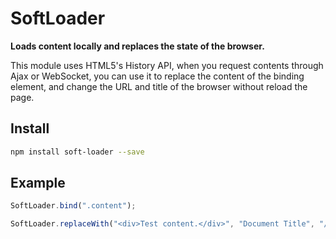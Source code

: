 # SoftLoader

**Loads content locally and replaces the state of the browser.**

This module uses HTML5's History API, when you request contents through Ajax 
or WebSocket, you can use it to replace the content of the binding element, 
and change the URL and title of the browser without reload the page.

## Install

```sh
npm install soft-loader --save
```

## Example

```javascript
SoftLoader.bind(".content");

SoftLoader.replaceWith("<div>Test content.</div>", "Document Title", "/url");
```
